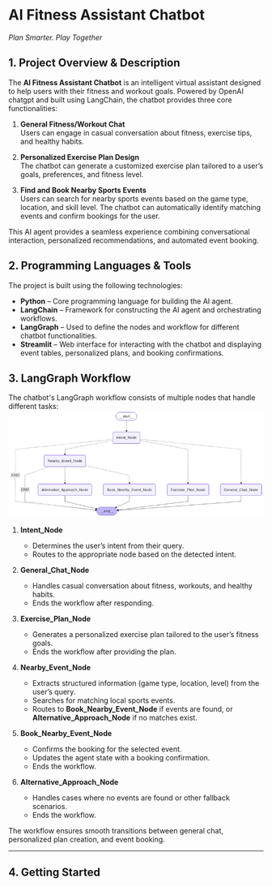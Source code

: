 # AI Fitness Assistant Chatbot
*Plan Smarter. Play Together*

## 1. Project Overview & Description
The **AI Fitness Assistant Chatbot** is an intelligent virtual assistant designed to help users with their fitness and workout goals. Powered by OpenAI chatgpt and built using LangChain, the chatbot provides three core functionalities:

1. **General Fitness/Workout Chat**  
   Users can engage in casual conversation about fitness, exercise tips, and healthy habits.

2. **Personalized Exercise Plan Design**  
   The chatbot can generate a customized exercise plan tailored to a user’s goals, preferences, and fitness level.

3. **Find and Book Nearby Sports Events**  
   Users can search for nearby sports events based on the game type, location, and skill level. The chatbot can automatically identify matching events and confirm bookings for the user.

This AI agent provides a seamless experience combining conversational interaction, personalized recommendations, and automated event booking.


## 2. Programming Languages & Tools
The project is built using the following technologies:

- **Python** – Core programming language for building the AI agent.
- **LangChain** – Framework for constructing the AI agent and orchestrating workflows.
- **LangGraph** – Used to define the nodes and workflow for different chatbot functionalities.
- **Streamlit** – Web interface for interacting with the chatbot and displaying event tables, personalized plans, and booking confirmations.


## 3. LangGraph Workflow
The chatbot's LangGraph workflow consists of multiple nodes that handle different tasks:
![LangGraph Workflow](https://github.com/YiningHuang15/LangChain-Fitness-Assistant-Chatbot/blob/main/langgraph-workflow.png)

1. **Intent_Node**  
   - Determines the user’s intent from their query.  
   - Routes to the appropriate node based on the detected intent.

2. **General_Chat_Node**  
   - Handles casual conversation about fitness, workouts, and healthy habits.  
   - Ends the workflow after responding.

3. **Exercise_Plan_Node**  
   - Generates a personalized exercise plan tailored to the user’s fitness goals.  
   - Ends the workflow after providing the plan.

4. **Nearby_Event_Node**  
   - Extracts structured information (game type, location, level) from the user’s query.  
   - Searches for matching local sports events.  
   - Routes to **Book_Nearby_Event_Node** if events are found, or **Alternative_Approach_Node** if no matches exist.

5. **Book_Nearby_Event_Node**  
   - Confirms the booking for the selected event.  
   - Updates the agent state with a booking confirmation.  
   - Ends the workflow.

6. **Alternative_Approach_Node**  
   - Handles cases where no events are found or other fallback scenarios.  
   - Ends the workflow.

The workflow ensures smooth transitions between general chat, personalized plan creation, and event booking.

---

## 4. Getting Started
